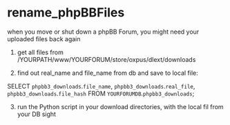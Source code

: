 # rename_phpBBFiles
when you move or shut down a phpBB Forum, you might need your uploaded files back again

1. get all files from /YOURPATH/www/YOURFORUM/store/oxpus/dlext/downloads

2. find out real_name and file_name from db and save to local file:
  
  SELECT 
    `phpbb3_downloads`.`file_name`,
    `phpbb3_downloads`.`real_file`,
    `phpbb3_downloads`.`file_hash`
  FROM `YOURFORUMDB`.`phpbb3_downloads`;

3. run the Python script in your download directories, with the local fil from your DB sight
